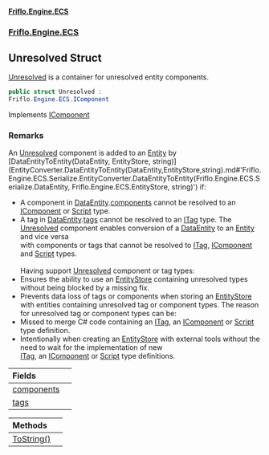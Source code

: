 #### [Friflo.Engine.ECS](index.md#'index')
### [Friflo.Engine.ECS](Friflo.Engine.ECS.md#'Friflo.Engine.ECS')

## Unresolved Struct

[Unresolved](Unresolved.md#'Friflo.Engine.ECS.Unresolved') is a container for unresolved entity components.

```csharp
public struct Unresolved :
Friflo.Engine.ECS.IComponent
```

Implements [IComponent](IComponent.md#'Friflo.Engine.ECS.IComponent')

### Remarks
An [Unresolved](Unresolved.md#'Friflo.Engine.ECS.Unresolved') component is added to an [Entity](Entity.md#'Friflo.Engine.ECS.Entity') by [DataEntityToEntity(DataEntity, EntityStore, string)](EntityConverter.DataEntityToEntity(DataEntity,EntityStore,string).md#'Friflo.Engine.ECS.Serialize.EntityConverter.DataEntityToEntity(Friflo.Engine.ECS.Serialize.DataEntity, Friflo.Engine.ECS.EntityStore, string)') if:<br/>
- A component in [DataEntity](DataEntity.md#'Friflo.Engine.ECS.Serialize.DataEntity').[components](DataEntity.components.md#'Friflo.Engine.ECS.Serialize.DataEntity.components') cannot be resolved to an [IComponent](IComponent.md#'Friflo.Engine.ECS.IComponent') or [Script](Script.md#'Friflo.Engine.ECS.Script') type.
- A tag in [DataEntity](DataEntity.md#'Friflo.Engine.ECS.Serialize.DataEntity').[tags](DataEntity.tags.md#'Friflo.Engine.ECS.Serialize.DataEntity.tags')  cannot be resolved to an [ITag](ITag.md#'Friflo.Engine.ECS.ITag') type.
The [Unresolved](Unresolved.md#'Friflo.Engine.ECS.Unresolved') component enables conversion of a [DataEntity](DataEntity.md#'Friflo.Engine.ECS.Serialize.DataEntity') to an [Entity](Entity.md#'Friflo.Engine.ECS.Entity') and vice versa<br/>
with components or tags that cannot be resolved to [ITag](ITag.md#'Friflo.Engine.ECS.ITag'), [IComponent](IComponent.md#'Friflo.Engine.ECS.IComponent') and [Script](Script.md#'Friflo.Engine.ECS.Script') types.<br/><br/>
Having support [Unresolved](Unresolved.md#'Friflo.Engine.ECS.Unresolved') component or tag types:
- Ensures the ability to use an [EntityStore](EntityStore.md#'Friflo.Engine.ECS.EntityStore') containing unresolved types without being blocked by a missing fix.
- Prevents data loss of tags or components when storing an [EntityStore](EntityStore.md#'Friflo.Engine.ECS.EntityStore') with entities containing unresolved tag or component types.
The reason for unresolved tag or component types can be:<br/>
- Missed to merge C# code containing an [ITag](ITag.md#'Friflo.Engine.ECS.ITag'), an [IComponent](IComponent.md#'Friflo.Engine.ECS.IComponent') or [Script](Script.md#'Friflo.Engine.ECS.Script') type definition.
- Intentionally when creating an [EntityStore](EntityStore.md#'Friflo.Engine.ECS.EntityStore') with external tools without the need to wait for the implementation of new<br/>[ITag](ITag.md#'Friflo.Engine.ECS.ITag'), an [IComponent](IComponent.md#'Friflo.Engine.ECS.IComponent') or [Script](Script.md#'Friflo.Engine.ECS.Script') type definitions.

| Fields | |
| :--- | :--- |
| [components](Unresolved.components.md#'Friflo.Engine.ECS.Unresolved.components') | |
| [tags](Unresolved.tags.md#'Friflo.Engine.ECS.Unresolved.tags') | |

| Methods | |
| :--- | :--- |
| [ToString()](Unresolved.ToString().md#'Friflo.Engine.ECS.Unresolved.ToString()') | |
